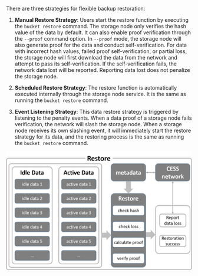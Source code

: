 There are three strategies for flexible backup restoration:

1. **Manual Restore Strategy**: Users start the restore function by executing the `bucket restore` command. The storage node only verifies the hash value of the data by default. It can also enable proof verification through the `--proof` command option. In `--proof` mode, the storage node will also generate proof for the data and conduct self-verification. For data with incorrect hash values, failed proof self-verification, or partial loss, the storage node will first download the data from the network and attempt to pass its self-verification. If the self-verification fails, the network data lost will be reported. Reporting data lost does not penalize the storage node.

2. **Scheduled Restore Strategy**: The restore function is automatically executed internally through the storage node service. It is the same as running the `bucket restore` command.

3. **Event Listening Strategy**: This data restore strategy is triggered by listening to the penalty events. When a data proof of a storage node fails verification, the network will slash the storage node. When a storage node receives its own slashing event, it will immediately start the restore strategy for its data, and the restoring process is the same as running the `bucket restore` command.

![Data Restore](../../assets/ref/in-depth-feat/fr/restore-01.png)
